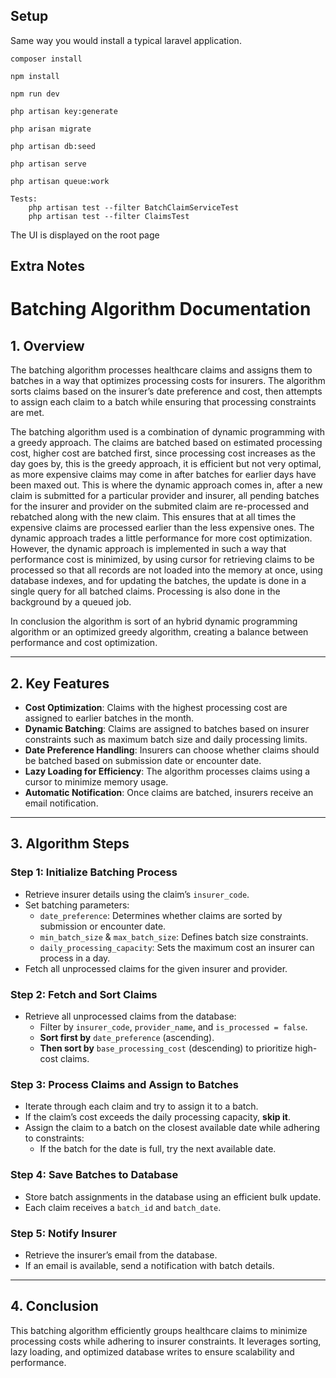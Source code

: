 


## Setup

Same way you would install a typical laravel application.

    composer install

    npm install

    npm run dev

    php artisan key:generate

    php arisan migrate

    php artisan db:seed

    php artisan serve

    php artisan queue:work

    Tests:
        php artisan test --filter BatchClaimServiceTest
        php artisan test --filter ClaimsTest
The UI is displayed on the root page

## Extra Notes
# **Batching Algorithm Documentation**

## **1. Overview**
The batching algorithm processes healthcare claims and assigns them to batches in a way that optimizes processing costs for insurers. The algorithm sorts claims based on the insurer’s date preference and cost, then attempts to assign each claim to a batch while ensuring that processing constraints are met.

The batching algorithm used is a combination of dynamic programming with a greedy approach. The claims are batched based on estimated processing cost, higher cost are batched first, since processing cost increases as the day goes by, this is the greedy approach, it is efficient but not very optimal, as more expensive claims may come in after batches for earlier days have been maxed out. This is where the dynamic approach comes in, after a new claim is submitted for a particular provider and insurer, all pending batches for the insurer and provider on the submited claim are re-processed and rebatched along with the new claim. This ensures that at all times the expensive claims are processed earlier than the less expensive ones. The dynamic approach trades a little performance for more cost optimization. However, the dynamic approach is implemented in such a way that performance cost is minimized, by using cursor for retrieving claims to be processed so that all records are not loaded into the memory at once, using database indexes, and for updating the batches, the update is done in a single query for all batched claims. Processing is also done in the background by a queued job.

In conclusion the algorithm is sort of an hybrid dynamic programming algorithm or an optimized greedy algorithm, creating a balance between performance and cost optimization.

---

## **2. Key Features**
- **Cost Optimization**: Claims with the highest processing cost are assigned to earlier batches in the month.
- **Dynamic Batching**: Claims are assigned to batches based on insurer constraints such as maximum batch size and daily processing limits.
- **Date Preference Handling**: Insurers can choose whether claims should be batched based on submission date or encounter date.
- **Lazy Loading for Efficiency**: The algorithm processes claims using a cursor to minimize memory usage.
- **Automatic Notification**: Once claims are batched, insurers receive an email notification.

---

## **3. Algorithm Steps**

### **Step 1: Initialize Batching Process**
- Retrieve insurer details using the claim’s `insurer_code`.
- Set batching parameters:
  - `date_preference`: Determines whether claims are sorted by submission or encounter date.
  - `min_batch_size` & `max_batch_size`: Defines batch size constraints.
  - `daily_processing_capacity`: Sets the maximum cost an insurer can process in a day.
- Fetch all unprocessed claims for the given insurer and provider.

### **Step 2: Fetch and Sort Claims**
- Retrieve all unprocessed claims from the database:
  - Filter by `insurer_code`, `provider_name`, and `is_processed = false`.
  - **Sort first by** `date_preference` (ascending).
  - **Then sort by** `base_processing_cost` (descending) to prioritize high-cost claims.

### **Step 3: Process Claims and Assign to Batches**
- Iterate through each claim and try to assign it to a batch.
- If the claim’s cost exceeds the daily processing capacity, **skip it**.
- Assign the claim to a batch on the closest available date while adhering to constraints:
  - If the batch for the date is full, try the next available date.

### **Step 4: Save Batches to Database**
- Store batch assignments in the database using an efficient bulk update.
- Each claim receives a `batch_id` and `batch_date`.

### **Step 5: Notify Insurer**
- Retrieve the insurer’s email from the database.
- If an email is available, send a notification with batch details.

---

## **4. Conclusion**
This batching algorithm efficiently groups healthcare claims to minimize processing costs while adhering to insurer constraints. It leverages sorting, lazy loading, and optimized database writes to ensure scalability and performance.




